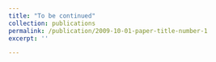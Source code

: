 ```yaml
---
title: "To be continued"
collection: publications
permalink: /publication/2009-10-01-paper-title-number-1
excerpt: ''

---
```


